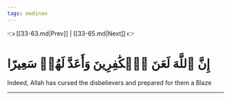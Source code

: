 ```yaml
---
tags: medinan
---
```


👈 [[33-63.md|Prev]] | [[33-65.md|Next]] 👉

# إِنَّ ٱللَّهَ لَعَنَ ٱلۡكَٰفِرِينَ وَأَعَدَّ لَهُمۡ سَعِيرًا

Indeed, Allah has cursed the disbelievers and prepared for them a Blaze

---

